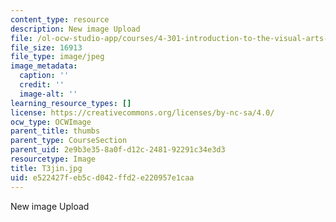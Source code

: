 ```yaml
---
content_type: resource
description: New image Upload
file: /ol-ocw-studio-app/courses/4-301-introduction-to-the-visual-arts-spring-2007/e522427feb5cd042ffd2e220957e1caa_T3jin.jpg
file_size: 16913
file_type: image/jpeg
image_metadata:
  caption: ''
  credit: ''
  image-alt: ''
learning_resource_types: []
license: https://creativecommons.org/licenses/by-nc-sa/4.0/
ocw_type: OCWImage
parent_title: thumbs
parent_type: CourseSection
parent_uid: 2e9b3e35-8a0f-d12c-2481-92291c34e3d3
resourcetype: Image
title: T3jin.jpg
uid: e522427f-eb5c-d042-ffd2-e220957e1caa
---
```

New image Upload